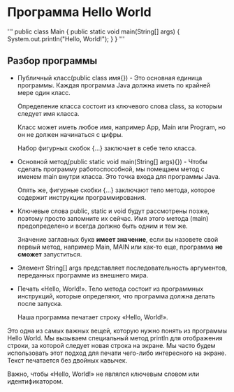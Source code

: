 # Программа Hello World

'''
public class Main {
    public static void main(String[] args) {
        System.out.println("Hello, World!");
    }
}
'''

## Разбор программы
* Публичный класс(public class имя{}) - Это основная единица программы. 
	Каждая программа Java должна иметь по крайней мере один класс. 
	
	Определение класса состоит из ключевого слова class, за которым следует имя класса. 
	
	Класс может иметь любое имя, например App, Main или Program, но он не должен начинаться с цифры. 
	
	Набор фигурных скобок {...} заключает в себе тело класса.

* Основной метод(public static void main(String[] args){}) - Чтобы сделать программу работоспособной, мы помещаем метод с именем main внутри класса. 
	Это точка входа для программы Java. 
	
	Опять же, фигурные скобки {...} заключают тело метода, которое содержит инструкции программирования.

* Ключевые слова public, static и void будут рассмотрены позже, поэтому просто запомните их сейчас. 
	Имя этого метода (main) предопределено и всегда должно быть одним и тем же. 
	
	Значение заглавных букв **имеет значение**, если вы назовете свой первый метод, например Main, MAIN или как-то еще, программа **не сможет** запуститься.

* Элемент String[] args представляет последовательность аргументов, переданных программе из внешнего мира.

* Печать «Hello, World!». 
	Тело метода состоит из программных инструкций, которые определяют, что программа должна делать после запуска. 
	
	Наша программа печатает строку «Hello, World!».

Это одна из самых важных вещей, которую нужно понять из программы Hello World. 
Мы вызываем специальный метод println для отображения строки, за которой следует новая строка на экране. 
Мы часто будем использовать этот подход для печати чего-либо интересного на экране. 
Текст печатается без двойных кавычек.

Важно, чтобы «Hello, World!» не являлся ключевым словом или идентификатором.